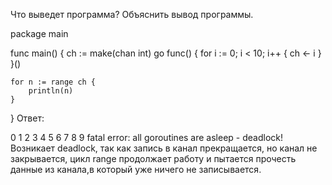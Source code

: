 Что выведет программа? Объяснить вывод программы.

package main
 
func main() {
    ch := make(chan int)
    go func() {
        for i := 0; i < 10; i++ {
            ch <- i
        }
    }()
 
    for n := range ch {
        println(n)
    }
}
Ответ:

0
1
2
3
4
5
6
7
8
9
fatal error: all goroutines are asleep - deadlock!
Возникает deadlock, так как запись в канал прекращается, но канал не закрывается, цикл range продолжает работу и пытается прочесть данные из канала,в который уже ничего не записывается.
